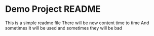 # Demo Project README

This is a simple readme file
There will be new content time to time
And sometimes it will be used
and sometimes they will be bad